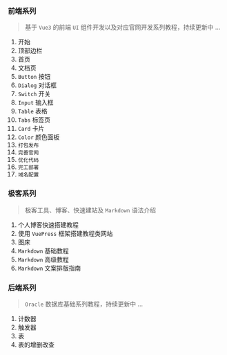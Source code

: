### 前端系列

> 基于 `Vue3` 的前端 `UI` 组件开发以及对应官网开发系列教程，持续更新中 ...

1. 开始
2. 顶部边栏
3. 首页
4. 文档页
5. `Button` 按钮
6. `Dialog` 对话框
7. `Switch` 开关
8. `Input` 输入框
9. `Table` 表格
10. `Tabs` 标签页
11. `Card` 卡片
12. `Color` 颜色面板
13. `打包发布`
14. `完善官网`
15. `优化代码`
16. `完工部署`
17. `域名配置`



### 极客系列

> 极客工具、博客、快速建站及 `Markdown` 语法介绍

1. 个人博客快速搭建教程
2. 使用 `VuePress` 框架搭建教程类网站
3. 图床
4. `Markdown` 基础教程
5. `Markdown` 高级教程
6. `Markdown` 文案排版指南



### 后端系列

> `Oracle` 数据库基础系列教程，持续更新中 ...

1. 计数器
2. 触发器
3. 表
4. 表的增删改查



